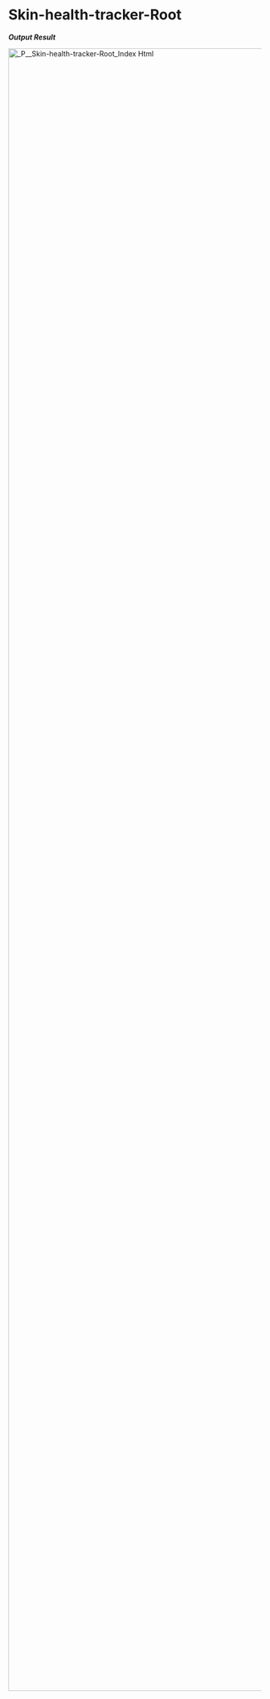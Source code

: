 # Skin-health-tracker-Root

***Output Result***

<img width="1235" height="3267" alt="_P__Skin-health-tracker-Root_Index Html" src="https://github.com/user-attachments/assets/853e863a-9bfa-4089-a093-a14142d9d070" />

